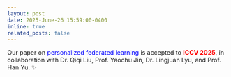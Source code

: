```yaml
---
layout: post
date: 2025-June-26 15:59:00-0400
inline: true
related_posts: false
---
```


Our paper on <font color=Blue>personalized federated learning</font> is accepted to **<font color=red>ICCV 2025</font>**, in collaboration with Dr. Qiqi Liu, Prof. Yaochu Jin, Dr. Lingjuan Lyu, and Prof. Han Yu. :sparkles:
